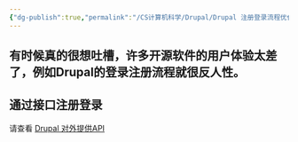 ```yaml
---
{"dg-publish":true,"permalink":"/CS计算机科学/Drupal/Drupal 注册登录流程优化/","created":"2024-03-20T22:59:03.290+08:00","updated":"2024-03-20T23:48:25.041+08:00"}
---
```


有时候真的很想吐槽，许多开源软件的用户体验太差了，例如Drupal的登录注册流程就很反人性。
---
## 通过接口注册登录

请查看 [Drupal 对外提供API](Drupal%20对外提供API.md)
